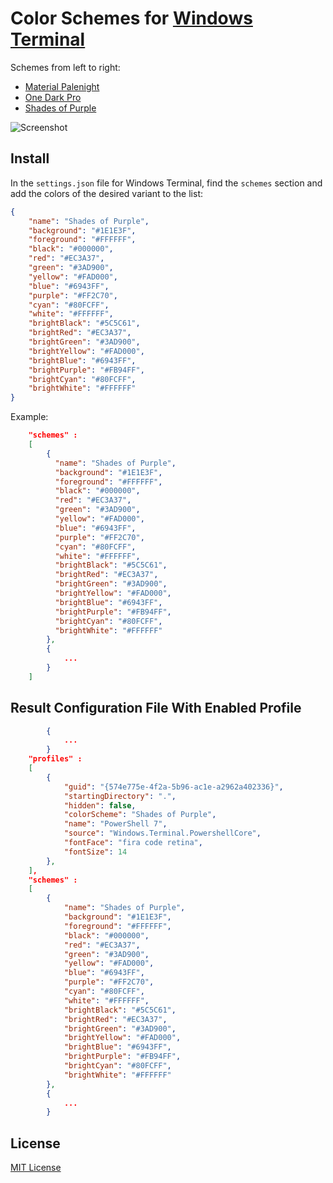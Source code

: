 # Color Schemes for [Windows Terminal](https://github.com/microsoft/terminal) 

Schemes from left to right:

* [Material Palenight](https://github.com/material-theme/vsc-material-theme)
* [One Dark Pro](https://github.com/Binaryify/OneDark-Pro)
* [Shades of Purple](https://github.com/ahmadawais/shades-of-purple-vscode)

![Screenshot](https://raw.githubusercontent.com/TimilsinaBimal/WindowsTerminal-ColorScheme/master/screenshot.png)


## Install

In the `settings.json` file for Windows Terminal, find the `schemes` section and add the colors of the desired variant to the list:

```json
{
    "name": "Shades of Purple",
    "background": "#1E1E3F",
    "foreground": "#FFFFFF",
    "black": "#000000",
    "red": "#EC3A37",
    "green": "#3AD900",
    "yellow": "#FAD000",
    "blue": "#6943FF",
    "purple": "#FF2C70",
    "cyan": "#80FCFF",
    "white": "#FFFFFF",
    "brightBlack": "#5C5C61",
    "brightRed": "#EC3A37",
    "brightGreen": "#3AD900",
    "brightYellow": "#FAD000",
    "brightBlue": "#6943FF",
    "brightPurple": "#FB94FF",
    "brightCyan": "#80FCFF",
    "brightWhite": "#FFFFFF"
}
```

Example:

```json
    "schemes" :
    [
        {
          "name": "Shades of Purple",
          "background": "#1E1E3F",
          "foreground": "#FFFFFF",
          "black": "#000000",
          "red": "#EC3A37",
          "green": "#3AD900",
          "yellow": "#FAD000",
          "blue": "#6943FF",
          "purple": "#FF2C70",
          "cyan": "#80FCFF",
          "white": "#FFFFFF",
          "brightBlack": "#5C5C61",
          "brightRed": "#EC3A37",
          "brightGreen": "#3AD900",
          "brightYellow": "#FAD000",
          "brightBlue": "#6943FF",
          "brightPurple": "#FB94FF",
          "brightCyan": "#80FCFF",
          "brightWhite": "#FFFFFF"
        },
        {
            ...
        }
    ]
```

## Result Configuration File With Enabled Profile

```json
        {
            ...
        }
    "profiles" :
    [
        {
            "guid": "{574e775e-4f2a-5b96-ac1e-a2962a402336}",
            "startingDirectory": ".",
            "hidden": false,
            "colorScheme": "Shades of Purple",
            "name": "PowerShell 7",
            "source": "Windows.Terminal.PowershellCore",
            "fontFace": "fira code retina",
            "fontSize": 14
        },
    ],
    "schemes" :
    [
        {
            "name": "Shades of Purple",
            "background": "#1E1E3F",
            "foreground": "#FFFFFF",
            "black": "#000000",
            "red": "#EC3A37",
            "green": "#3AD900",
            "yellow": "#FAD000",
            "blue": "#6943FF",
            "purple": "#FF2C70",
            "cyan": "#80FCFF",
            "white": "#FFFFFF",
            "brightBlack": "#5C5C61",
            "brightRed": "#EC3A37",
            "brightGreen": "#3AD900",
            "brightYellow": "#FAD000",
            "brightBlue": "#6943FF",
            "brightPurple": "#FB94FF",
            "brightCyan": "#80FCFF",
            "brightWhite": "#FFFFFF"
        },
        {
            ...
        }
```
## License

[MIT License](./LICENSE)
